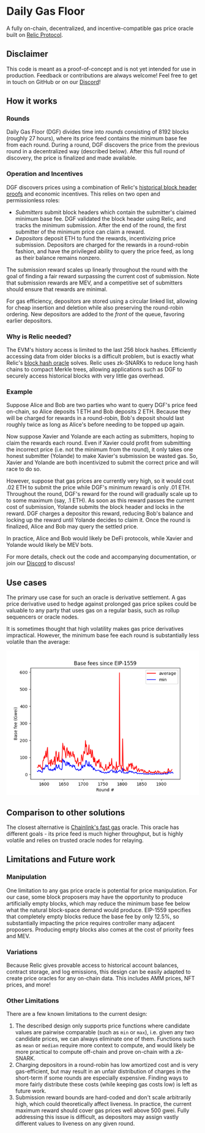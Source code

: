 # Daily Gas Floor

A fully on-chain, decentralized, and incentive-compatible gas price oracle built on [Relic Protocol](https://docs.relicprotocol.com).

## Disclaimer

This code is meant as a proof-of-concept and is not yet intended for use in production. Feedback or contributions are always welcome! Feel free to get in touch on GitHub or on our [Discord](https://discord.gg/RelicProtocol)!

## How it works

### Rounds

Daily Gas Floor (DGF) divides time into _rounds_ consisting of 8192 blocks (roughly 27 hours), where its price feed contains the minimum base fee from each round. During a round, DGF discovers the price from the previous round in a decentralized way (described below). After this full round of discovery, the price is finalized and made available.

### Operation and Incentives

DGF discovers prices using a combination of Relic's [historical block header proofs](https://github.com/Relic-Protocol/relic-contracts/tree/main/contracts/provers/BlockHeaderProver.sol) and economic incentives. This relies on two open and permissionless roles:

* *_Submitters_* submit block headers which contain the submitter's claimed minimum base fee. DGF validated the block header using Relic, and tracks the minimum submission. After the end of the round, the first submitter of the minimum price can claim a reward.
* *_Depositors_* deposit ETH to fund the rewards, incentivizing price submission. Depositors are charged for the rewards in a round-robin fashion, and have the privileged ability to query the price feed, as long as their balance remains nonzero.

The submission reward scales up linearly throughout the round with the goal of finding a fair reward surpassing the current cost of submission. Note that submission rewards are MEV, and a competitive set of submitters should ensure that rewards are minimal.

For gas efficiency, depositors are stored using a circular linked list, allowing for cheap insertion and deletion while also preserving the round-robin ordering. New depositors are added to the *front* of the queue, favoring earlier depositors.

### Why is Relic needed?

The EVM's history access is limited to the last 256 block hashes. Efficiently accessing data from older blocks is a difficult problem, but is exactly what Relic's [block hash oracle](https://github.com/Relic-Protocol/relic-contracts/blob/main/contracts/BlockHistory.sol) solves. Relic uses zk-SNARKs to reduce long hash chains to compact Merkle trees, allowing applications such as DGF to securely access historical blocks with very little gas overhead.

### Example

Suppose Alice and Bob are two parties who want to query DGF's price feed on-chain, so Alice deposits 1 ETH and Bob deposits 2 ETH. Because they will be charged for rewards in a round-robin, Bob's deposit should last roughly twice as long as Alice's before needing to be topped up again.

Now suppose Xavier and Yolande are each acting as submitters, hoping to claim the rewards each round. Even if Xavier could profit from submitting the incorrect price (i.e. not the minimum from the round), it only takes one honest submitter (Yolande) to make Xavier's submission be wasted gas. So, Xavier and Yolande are both incentivized to submit the correct price and will race to do so.

However, suppose that gas prices are currently very high, so it would cost .02 ETH to submit the price while DGF's minimum reward is only .01 ETH. Throughout the round, DGF's reward for the round will gradually scale up to to some maximum (say, .1 ETH). As soon as this reward passes the current cost of submission, Yolande submits the block header and locks in the reward. DGF charges a depositor this reward, reducing Bob's balance and locking up the reward until Yolande decides to claim it. Once the round is finalized, Alice and Bob may query the settled price.

In practice, Alice and Bob would likely be DeFi protocols, while Xavier and Yolande would likely be MEV bots.

For more details, check out the code and accompanying documentation, or join our [Discord](https://discord.gg/RelicProtocol) to discuss!

## Use cases

The primary use case for such an oracle is derivative settlement. A gas price derivative used to hedge against prolonged gas price spikes could be valuable to any party that uses gas on a regular basis, such as rollup sequencers or oracle nodes.

It is sometimes thought that high volatility makes gas price derivatives impractical. However, the minimum base fee each round is substantially less volatile than the average:

![](img/gas-plot.png)

## Comparison to other solutions

The closest alternative is [Chainlink's fast gas](https://data.chain.link/ethereum/mainnet/gas/fast-gas-gwei) oracle. This oracle has different goals - its price feed is much higher throughput, but is highly volatile and relies on trusted oracle nodes for relaying.

## Limitations and Future work

### Manipulation

One limitation to any gas price oracle is potential for price manipulation. For our case, some block proposers may have the opportunity to produce artificially empty blocks, which may reduce the minimum base fee below what the natural block-space demand would produce. EIP-1559 specifies that completely empty blocks reduce the base fee by only 12.5%, so substantially impacting the price requires controller many adjacent proposers. Producing empty blocks also comes at the cost of priority fees and MEV.

### Variations

Because Relic gives provable access to historical account balances, contract storage, and log emissions, this design can be easily adapted to create price oracles for any on-chain data. This includes AMM prices, NFT prices, and more!

### Other Limitations

There are a few known limitations to the current design:

1. The described design only supports price functions where candidate values are pairwise comparable (such as `min` or `max`), i.e. given any two candidate prices, we can always eliminate one of them. Functions such as `mean` or `median` require more context to compute, and would likely be more practical to compute off-chain and prove on-chain with a zk-SNARK.
2. Charging depositors in a round-robin has low amortized cost and is very gas-efficient, but may result in an unfair distribution of charges in the short-term if some rounds are especially expensive. Finding ways to more fairly distribute these costs (while keeping gas costs low) is left as future work.
3. Submission reward bounds are hard-coded and don't scale arbitrarily high, which could theoretically affect liveness. In practice, the current maximum reward should cover gas prices well above 500 gwei. Fully addressing this issue is difficult, as depositors may assign vastly different values to liveness on any given round.
